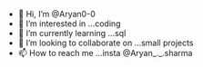 - 👋 Hi, I’m @Aryan0-0
- 👀 I’m interested in ...coding
- 🌱 I’m currently learning ...sql
- 💞️ I’m looking to collaborate on ...small projects
- 📫 How to reach me ...insta @Aryan_._.sharma

<!---
Aryan0-0/Aryan0-0 is a ✨ special ✨ repository because its `README.md` (this file) appears on your GitHub profile.
You can click the Preview link to take a look at your changes.
--->
